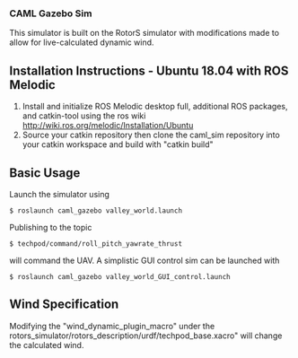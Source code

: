 ### CAML Gazebo Sim
This simulator is built on the RotorS simulator with modifications made to allow for live-calculated dynamic wind.

## Installation Instructions - Ubuntu 18.04 with ROS Melodic
1. Install and initialize ROS Melodic desktop full, additional ROS packages, and catkin-tool using the ros wiki http://wiki.ros.org/melodic/Installation/Ubuntu
2. Source your catkin repository then clone the caml_sim repository into your catkin workspace and build with "catkin build"

## Basic Usage
Launch the simulator using 
```
$ roslaunch caml_gazebo valley_world.launch
```
Publishing to the topic
```
$ techpod/command/roll_pitch_yawrate_thrust
```
will command the UAV.
A simplistic GUI control sim can be launched with
```
$ roslaunch caml_gazebo valley_world_GUI_control.launch
```

## Wind Specification
Modifying the "wind_dynamic_plugin_macro" under the rotors_simulator/rotors_description/urdf/techpod_base.xacro" will change the calculated wind. 